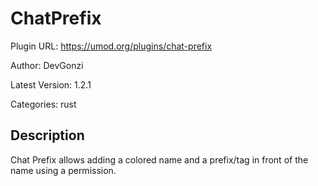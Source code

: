# ChatPrefix

Plugin URL: https://umod.org/plugins/chat-prefix

Author: DevGonzi

Latest Version: 1.2.1

Categories: rust

## Description

Chat Prefix allows adding a colored name and a prefix/tag in front of the name using a permission.
